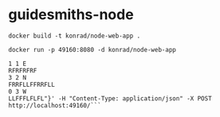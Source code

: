 # guidesmiths-node


```docker build -t konrad/node-web-app .```

```docker run -p 49160:8080 -d konrad/node-web-app```


```curl -d '{"input":"10 10\n5 3
1 1 E
RFRFRFRF
3 2 N
FRRFLLFFRRFLL
0 3 W
LLFFFLFLFL"}' -H "Content-Type: application/json" -X POST http://localhost:49160/```